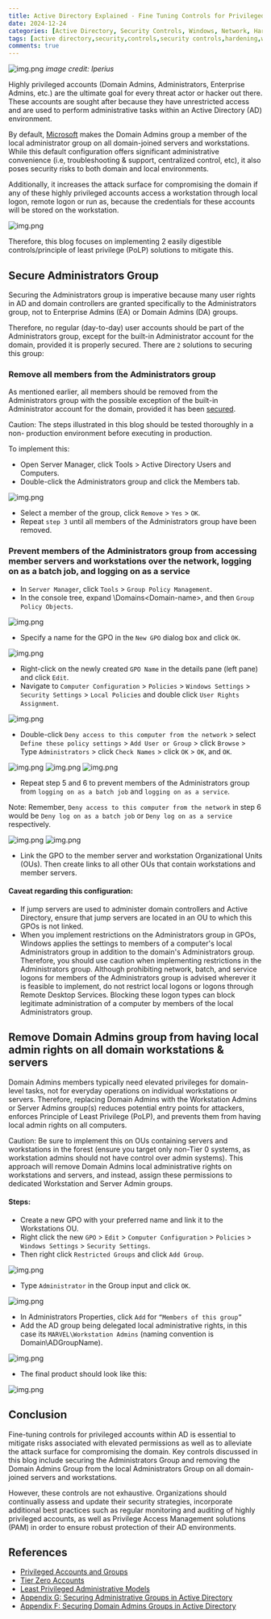 ```yaml
---
title: Active Directory Explained - Fine Tuning Controls for Privileged Accounts
date: 2024-12-24
categories: [Active Directory, Security Controls, Windows, Network, Hardening]
tags: [active directory,security,controls,security controls,hardening,windows,network]
comments: true
---
```


![img.png](../assets/img/ad2.png)
_image credit: Iperius_


Highly privileged accounts (Domain Admins, Administrators, Enterprise Admins,
etc.) are the ultimate goal for every threat actor or hacker out there. These accounts
are sought after because they have unrestricted access and are used to perform
administrative tasks within an Active Directory (AD) environment.

By default, [Microsoft](https://learn.microsoft.com/en-us/windows-server/identity/ad-ds/plan/security-best-practices/appendix-f--securing-domain-admins-groups-in-active-directory) 
makes the Domain Admins group a member of the local administrator group on all domain-joined 
servers and workstations. While this default configuration offers significant administrative 
convenience (i.e, troubleshooting & support, centralized control, etc), it also poses security 
risks to both domain and local environments.

Additionally, it increases the attack surface for compromising the domain if any of
these highly privileged accounts access a workstation through local logon, remote
logon or run as, because the credentials for these accounts will be stored on the
workstation.

![img.png](../assets/img/cmd.png)

Therefore, this blog focuses on implementing 2 easily digestible controls/principle
of least privilege (PoLP) solutions to mitigate this.

## Secure Administrators Group

Securing the Administrators group is imperative because many user rights in AD and
domain controllers are granted specifically to the Administrators group, not to
Enterprise Admins (EA) or Domain Admins (DA) groups.

Therefore, no regular (day-to-day) user accounts should be part of the
Administrators group, except for the built-in Administrator account for the domain,
provided it is properly secured. There are `2` solutions to securing this group:

### Remove all members from the Administrators group

As mentioned earlier, all members should be removed from the Administrators
group with the possible exception of the built-in Administrator account for the
domain, provided it has been [secured](https://learn.microsoft.com/en-us/windows-server/identity/ad-ds/plan/security-best-practices/appendix-d--securing-built-in-administrator-accounts-in-active-directory).

Caution: The steps illustrated in this blog should be tested thoroughly in a non-
production environment before executing in production.

To implement this:

- Open Server Manager, click Tools > Active Directory Users and Computers.
- Double-click the Administrators group and click the Members tab.

![img.png](../assets/img/ad_u.png)

- Select a member of the group, click `Remove` > `Yes` > `OK`.
- Repeat `step 3` until all members of the Administrators group have been
removed.

### Prevent members of the Administrators group from accessing member servers and workstations over the network, logging on as a batch job, and logging on as a service

- In `Server Manager`, click `Tools` > `Group Policy Management`.
- In the console tree, expand <Forest-name>\Domains\<Domain-name>, and then `Group Policy Objects`.

![img.png](../assets/img/gp.png)

- Specify a name for the GPO in the `New GPO` dialog box and click `OK`.

![img.png](../assets/img/gpo.png)

- Right-click on the newly created `GPO Name` in the details pane (left pane)
and click `Edit`.
- Navigate to `Computer Configuration` > `Policies` > `Windows Settings` > `Security Settings` > `Local Policies` and 
double click `User Rights Assignment`.

![img.png](../assets/img/gpo2.png)

- Double-click `Deny access to this computer from the network` > select `Define these policy settings` > 
`Add User or Group` > click `Browse` > Type `Administrators` > click `Check Names` > click `OK` > `OK`, and `OK`.

![img.png](../assets/img/gpo3.png)
![img.png](../assets/img/gpo4.png)
![img.png](../assets/img/gpo5.png)

- Repeat step 5 and 6 to prevent members of the Administrators group from
`logging on as a batch job` and `logging on as a service`.

Note: Remember, `Deny access to this computer from the network` in step 6
would be `Deny log on as a batch job` or `Deny log on as a service` respectively.

![img.png](../assets/img/gpo6.png)
![img.png](../assets/img/gpo7.png)

- Link the GPO to the member server and workstation Organizational Units (OUs). Then create 
links to all other OUs that contain workstations and member servers.

#### Caveat regarding this configuration:

- If jump servers are used to administer domain controllers and Active
Directory, ensure that jump servers are located in an OU to which this GPOs
is not linked.
- When you implement restrictions on the Administrators group in GPOs,
Windows applies the settings to members of a computer's local
Administrators group in addition to the domain's Administrators group.
Therefore, you should use caution when implementing restrictions in the
Administrators group. Although prohibiting network, batch, and service
logons for members of the Administrators group is advised wherever it is
feasible to implement, do not restrict local logons or logons through Remote
Desktop Services. Blocking these logon types can block legitimate
administration of a computer by members of the local Administrators group.

## Remove Domain Admins group from having local admin rights on all domain workstations & servers

Domain Admins members typically need elevated privileges for domain-level tasks,
not for everyday operations on individual workstations or servers. Therefore,
replacing Domain Admins with the Workstation Admins or Server Admins group(s)
reduces potential entry points for attackers, enforces Principle of Least Privilege
(PoLP), and prevents them from having local admin rights on all computers.

Caution: Be sure to implement this on OUs containing servers and workstations in
the forest (ensure you target only non-Tier 0 systems, as workstation admins should
not have control over admin systems). This approach will remove Domain Admins
local administrative rights on workstations and servers, and instead, assign these
permissions to dedicated Workstation and Server Admin groups.

#### Steps:

- Create a new GPO with your preferred name and link it to the Workstations OU. 
- Right click the new `GPO` > `Edit` > `Computer Configuration` > `Policies` > `Windows Settings` > 
`Security Settings`. 
- Then right click `Restricted Groups` and click `Add Group`.

![img.png](../assets/img/gpo8.png)

- Type `Administrator` in the Group input and click `OK`.

![img.png](../assets/img/gpo9.png)

- In Administrators Properties, click `Add` for `“Members of this group”`
- Add the AD group being delegated local administrative rights, in this case its
`MARVEL\Workstation Admins` (naming convention is Domain\ADGroupName).

![img.png](../assets/img/gpo10.png)

- The final product should look like this:

![img.png](../assets/img/gpo11.png)

## Conclusion

Fine-tuning controls for privileged accounts within AD is essential to mitigate risks
associated with elevated permissions as well as to alleviate the attack surface for
compromising the domain. Key controls discussed in this blog include securing the
Administrators Group and removing the Domain Admins Group from the local
Administrators Group on all domain-joined servers and workstations.

However, these controls are not exhaustive. Organizations should continually
assess and update their security strategies, incorporate additional best practices
such as regular monitoring and auditing of highly privileged accounts, as well as
Privilege Access Management solutions (PAM) in order to ensure robust protection
of their AD environments.

## References

- [Privileged Accounts and Groups](https://learn.microsoft.com/en-us/windows-server/identity/ad-ds/plan/security-best-practices/appendix-b--privileged-accounts-and-groups-in-active-directory)
- [Tier Zero Accounts](https://techcommunity.microsoft.com/t5/core-infrastructure-and-security/protecting-tier-0-the-modern-way/ba-p/4052851)
- [Least Privileged Administrative Models](https://learn.microsoft.com/en-us/windows-server/identity/ad-ds/plan/security-best-practices/implementing-least-privilege-administrative-models)
- [Appendix G: Securing Administrative Groups in Active Directory](https://learn.microsoft.com/en-us/windows-server/identity/ad-ds/plan/security-best-practices/appendix-g--securing-administrators-groups-in-active-directory)
- [Appendix F: Securing Domain Admins Groups in Active Directory](https://docs.microsoft.com/en-us/windows-server/identity/ad-ds/plan/security-best-practices/appendix-f--securing-domain-admins-groups-in-active-directory)

